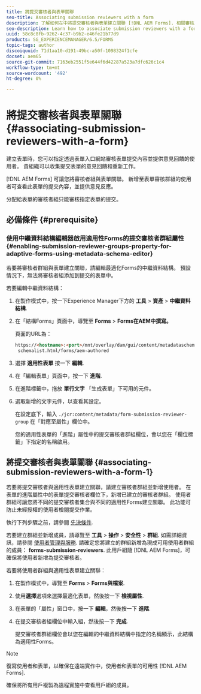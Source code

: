 ```yaml
---
title: 將提交審核者與表單關聯
seo-title: Associating submission reviewers with a form
description: 了解如何在中將提交審核者與表單建立關聯 [!DNL AEM Forms]. 相關審核人員會審核通過表單門戶提交的表單。
seo-description: Learn how to associate submission reviewers with a form in [!DNL AEM Forms]. Associated reviewers review a form submitted via forms portal.
uuid: 58c8c8fb-9262-4c37-b9b2-e46fe21b77d9
products: SG_EXPERIENCEMANAGER/6.5/FORMS
topic-tags: author
discoiquuid: 71d1aa10-d191-49bc-a50f-1098324f1cfe
docset: aem65
source-git-commit: 7163eb2551f5e644f6d42287a523a7dfc626c1c4
workflow-type: tm+mt
source-wordcount: '492'
ht-degree: 0%

---
```



# 將提交審核者與表單關聯 {#associating-submission-reviewers-with-a-form}

建立表單時，您可以指定透過表單入口網站審核表單提交內容並提供意見回饋的使用者。 貴組織可以收集提交表單的意見回饋和重新工作。

[!DNL AEM Forms] 可讓您將審核者組與表單關聯。 新增至表單審核群組的使用者可查看此表單的提交內容，並提供意見反應。

分配給表單的審核者組只能審核指定表單的提交。

## 必備條件 {#prerequisite}

### 使用中繼資料結構編輯器啟用適用性Forms的提交審核者群組屬性 {#enabling-submission-reviewer-groups-property-for-adaptive-forms-using-metadata-schema-editor}

若要將審核者群組與表單建立關聯，請編輯最適化Forms的中繼資料結構。 預設情況下，無法將審核者組添加到提交的表單中。

若要編輯中繼資料結構：

1. 在製作模式中，按一下Experience Manager下方的 **工具** > **資產** > **中繼資料結構**.
1. 在「結構Forms」頁面中，導覽至 **Forms** > **Forms在AEM中撰寫。**

   頁面的URL為：

   ```html
   https://<hostname>:<port>/mnt/overlay/dam/gui/content/metadataschemaeditor/
    schemalist.html/forms/aem-authored
   ```

1. 選擇 **適用性表單** 按一下 **編輯**.
1. 在「編輯表單」頁面中，按一下 **進階**.
1. 在進階標籤中，拖放 **單行文字** 「生成表單」下可用的元件。
1. 選取新增的文字元件，以查看其設定。

   在設定底下，輸入 `./jcr:content/metadata/form-submission-reviewer-group` 在「對應至屬性」欄位中。

   您的適用性表單的「進階」屬性中的提交審核者群組欄位，會以您在「欄位標籤」下指定的名稱啟用。

## 將提交審核者與表單關聯 {#associating-submission-reviewers-with-a-form-1}

若要將提交審核者與適用性表單建立關聯，請建立審核者群組並新增使用者。 在表單的進階屬性中的表單提交審核者欄位下，新增已建立的審核者群組。
使用者群組可讓您將不同的提交審核者集合與不同的適用性Forms建立關聯。 此功能可防止未經授權的使用者檢閱提交作業。

執行下列步驟之前，請參閱 [先決條件](adding-reviewers-form.md#prerequisite).

若要建立群組並新增成員，請導覽至 **工具** > **操作** > **安全性** > **群組**.
如需詳細資訊，請參閱 [使用者管理與服務](https://experienceleague.adobe.com/docs/experience-manager-65/administering/security/security.html).
請確定您將建立的群組新增為現成可用使用者群組的成員： **forms-submission-reviewers**. 此用戶組隨 [!DNL AEM Forms]，可確保將使用者新增為提交審核者。

若要將使用者群組與適用性表單建立關聯：

1. 在製作模式中，導覽至 **Forms** > **Forms與檔案**.
1. 使用**選擇**選項來選擇最適化表單，然後按一下 **檢視屬性**.
1. 在表單的「屬性」窗口中，按一下 **編輯**，然後按一下 **進階**.
1. 在提交審核者組欄位中輸入組，然後按一下 **完成**.

   提交審核者群組欄位會以您在編輯的中繼資料結構中指定的名稱顯示，此結構為適用性Forms。

>[!NOTE]
>
>復寫使用者和表單，以確保在遠端實作中，使用者和表單的可用性 [!DNL AEM Forms].
>
>確保將所有用戶複製為遠程實施中查看用戶組的成員。

